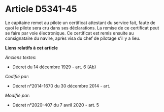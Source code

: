 # Article D5341-45

Le capitaine remet au pilote un certificat attestant du service fait, faute de quoi le pilote sera cru dans ses déclarations.
La remise de ce certificat peut se faire par voie électronique. Ce certificat est remis ensuite au consignataire du navire,
après visa du chef de pilotage s'il y a lieu.

**Liens relatifs à cet article**

_Anciens textes_:

  - Décret du 14 décembre 1929 - art. 6 (Ab)

_Codifié par_:

  - Décret n°2014-1670 du 30 décembre 2014 - art.

_Modifié par_:

  - Décret n°2020-407 du 7 avril 2020 - art. 5
